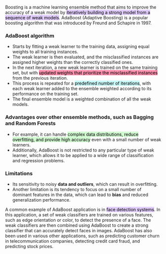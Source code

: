 Boosting is a machine learning ensemble method that aims to improve the accuracy of a weak model by <mark style="background: #D2B3FFA6;">iteratively building a strong model from a sequence of weak models</mark>. AdaBoost (Adaptive Boosting) is a popular boosting algorithm that was introduced by Freund and Schapire in 1997.

### AdaBoost algorithm

- Starts by fitting a weak learner to the training data, assigning equal weights to all training instances. 
- The weak learner is then evaluated, and the misclassified instances are assigned higher weights than the correctly classified ones. 
- In the next iteration, a new weak learner is trained on the same training set, but with <mark style="background: #FF5582A6;">updated weights that prioritize the misclassified instances</mark> from the previous iteration. 
- This process is repeated for a <mark style="background: #ABF7F7A6;">predefined number of iterations</mark>, with each weak learner added to the ensemble weighted according to its performance on the training set. 
- The final ensemble model is a weighted combination of all the weak models.

### Advantages over other ensemble methods, such as Bagging and Random Forests

- For example, it can handle <mark style="background: #BBFABBA6;">complex data distributions, reduce overfitting, and provide high accuracy</mark> even with a small number of weak learners. 
- Additionally, AdaBoost is not restricted to any particular type of weak learner, which allows it to be applied to a wide range of classification and regression problems.

### Limitations 

- Its sensitivity to noisy **data and outliers**, which can result in overfitting.
- Another limitation is its tendency to focus on a small number of dominant features in the data, which can lead to **bias** and reduced generalization performance.

A common example of AdaBoost application is in <mark style="background: #D2B3FFA6;">face detection systems</mark>. In this application, a set of weak classifiers are trained on various features, such as edge orientation or color, to detect the presence of a face. The weak classifiers are then combined using AdaBoost to create a strong classifier that can accurately detect faces in images. AdaBoost has also been used in various other applications, such as predicting customer churn in telecommunication companies, detecting credit card fraud, and predicting stock prices.